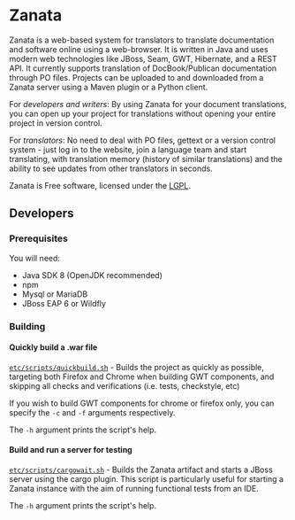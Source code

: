 Zanata
=====

Zanata is a web-based system for translators to translate
documentation and software online using a web-browser. It is
written in Java and uses modern web technologies like JBoss,
Seam, GWT, Hibernate, and a REST API. It currently supports
translation of DocBook/Publican documentation through PO
files. Projects can be uploaded to and downloaded from a Zanata
server using a Maven plugin or a Python client.

For *developers and writers*: By using Zanata for
your document translations, you can open up your project for
translations without opening your entire project in version
control.

For *translators*: No need to deal with PO files,
gettext or a version control system - just log in to the website, join
a language team and start translating, with translation memory (history
of similar translations) and the ability to see updates from other
translators in seconds.


Zanata is Free software, licensed under the [LGPL][].

[LGPL]: http://www.gnu.org/licenses/lgpl-2.1.html

Developers
----------

### Prerequisites

You will need:
- Java SDK 8 (OpenJDK recommended)
- npm
- Mysql or MariaDB
- JBoss EAP 6 or Wildfly

### Building

#### Quickly build a .war file

[`etc/scripts/quickbuild.sh`](etc/scripts/quickbuild.sh) - Builds the project
as quickly as possible, targeting both Firefox and Chrome when building GWT
components, and skipping all checks and verifications (i.e. tests, checkstyle, etc)

If you wish to build GWT components for chrome or firefox only, you can specify the
`-c` and `-f` arguments respectively.

The `-h` argument prints the script's help.

#### Build and run a server for testing

[`etc/scripts/cargowait.sh`](etc/scripts/cargowait.sh) - Builds the Zanata artifact
and starts a JBoss server using the cargo plugin. This script is particularly
useful for starting a Zanata instance with the aim of running functional tests
from an IDE.

The `-h` argument prints the script's help.
